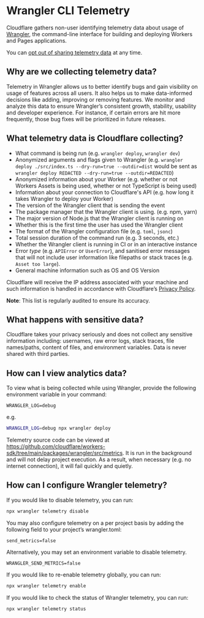 # Wrangler CLI Telemetry

Cloudflare gathers non-user identifying telemetry data about usage of [Wrangler](https://www.npmjs.com/package/wrangler), the command-line interface for building and deploying Workers and Pages applications.

You can [opt out of sharing telemetry data](#how-can-i-configure-wrangler-telemetry) at any time.

## Why are we collecting telemetry data?

Telemetry in Wrangler allows us to better identify bugs and gain visibility on usage of features across all users. It also helps us to make data-informed decisions like adding, improving or removing features. We monitor and analyze this data to ensure Wrangler’s consistent growth, stability, usability and developer experience. For instance, if certain errors are hit more frequently, those bug fixes will be prioritized in future releases.

## What telemetry data is Cloudflare collecting?

- What command is being run (e.g. `wrangler deploy`, `wrangler dev`)
- Anonymized arguments and flags given to Wrangler (e.g. `wrangler deploy ./src/index.ts --dry-run=true --outdir=dist` would be sent as `wrangler deploy REDACTED --dry-run=true --outdir=REDACTED`)
- Anonymized information about your Worker (e.g. whether or not Workers Assets is being used, whether or not TypeScript is being used)
- Information about your connection to Cloudflare's API (e.g. how long it takes Wrangler to deploy your Worker)
- The version of the Wrangler client that is sending the event
- The package manager that the Wrangler client is using. (e.g. npm, yarn)
- The major version of Node.js that the Wrangler client is running on
- Whether this is the first time the user has used the Wrangler client
- The format of the Wrangler configuration file (e.g. `toml`, `jsonc`)
- Total session duration of the command run (e.g. 3 seconds, etc.)
- Whether the Wrangler client is running in CI or in an interactive instance
- Error _type_ (e.g. `APIError` or `UserError`), and sanitised error messages that will not include user information like filepaths or stack traces (e.g. `Asset too large`).
- General machine information such as OS and OS Version

Cloudflare will receive the IP address associated with your machine and such information is handled in accordance with Cloudflare’s [Privacy Policy](https://www.cloudflare.com/privacypolicy/).

**Note**: This list is regularly audited to ensure its accuracy.

## What happens with sensitive data?

Cloudflare takes your privacy seriously and does not collect any sensitive information including: usernames, raw error logs, stack traces, file names/paths, content of files, and environment variables. Data is never shared with third parties.

## How can I view analytics data?

To view what is being collected while using Wrangler, provide the following environment variable in your command:

`WRANGLER_LOG=debug`

e.g.

```sh
WRANGLER_LOG=debug npx wrangler deploy
```

Telemetry source code can be viewed at https://github.com/cloudflare/workers-sdk/tree/main/packages/wrangler/src/metrics. It is run in the background and will not delay project execution. As a result, when necessary (e.g. no internet connection), it will fail quickly and quietly.

## How can I configure Wrangler telemetry?

If you would like to disable telemetry, you can run:

```sh
npx wrangler telemetry disable
```

You may also configure telemetry on a per project basis by adding the following field to your project’s wrangler.toml:

`send_metrics=false`

Alternatively, you may set an environment variable to disable telemetry.

`WRANGLER_SEND_METRICS=false`

If you would like to re-enable telemetry globally, you can run:

```sh
npx wrangler telemetry enable
```

If you would like to check the status of Wrangler telemetry, you can run:

```sh
npx wrangler telemetry status
```
